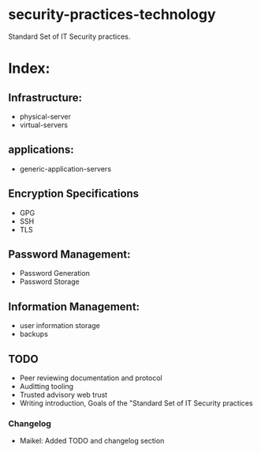 # security-practices-technology
Standard Set of IT Security practices.


# Index: 
## Infrastructure: 
   - physical-server
   - virtual-servers

## applications:
   - generic-application-servers

## Encryption Specifications 
  - GPG
  - SSH
  - TLS
  
## Password Management:
  - Password Generation
  - Password Storage

## Information Management:
  - user information storage
  - backups

## TODO
  - Peer reviewing documentation and protocol
  - Auditting tooling
  - Trusted advisory web trust
  - Writing introduction, Goals of the "Standard Set of IT Security practices

### Changelog

  - Maikel: Added TODO and changelog section
  
